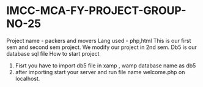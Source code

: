 # IMCC-MCA-FY-PROJECT-GROUP-NO-25
Project name  - packers and movers 
Lang used - php,html 
This is our first sem and second sem project. We modify our project in 2nd sem. 
Db5 is our database sql file 
How to start project
1) Fisrt you have to import db5 file in xamp , wamp database name as db5
2) after importing start your server and run file name welcome.php on localhost.
